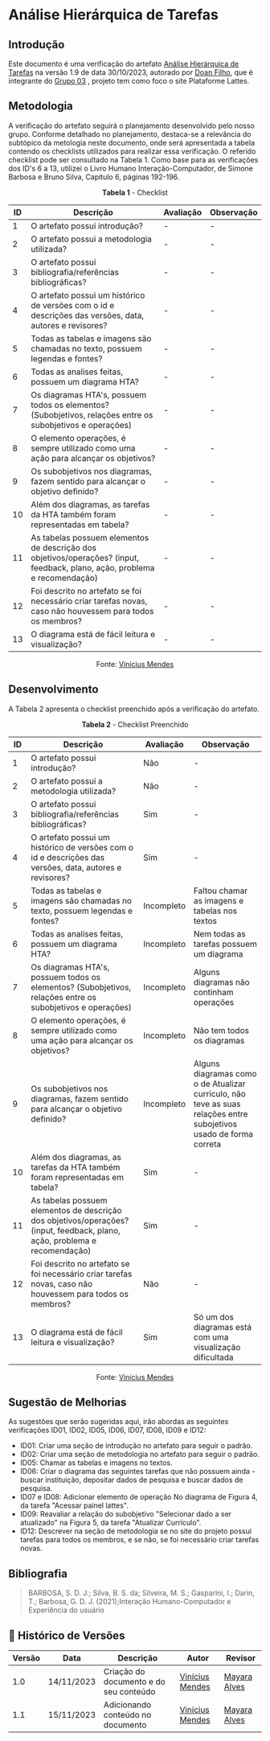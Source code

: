 # Análise Hierárquica de Tarefas

## Introdução
Este documento é uma verificação do artefato [Análise Hierárquica de Tarefas](https://interacao-humano-computador.github.io/2023.2-PlataformaLattes/analise-de-requisitos/hta/) na versão 1.9 de  data 30/10/2023, autorado por [Doan Filho](https://github.com/FilhoDoan), que é integrante do  [Grupo 03](https://interacao-humano-computador.github.io/2023.2-PlataformaLattes/) , projeto tem como foco o site Plataforme Lattes.

## Metodologia
A verificação do artefato seguirá o planejamento desenvolvido pelo nosso grupo. Conforme detalhado no planejamento, destaca-se a relevância do subtópico da metologia neste documento, onde será apresentada a tabela contendo os checklists utilizados para realizar essa verificação. O referido checklist pode ser consultado na Tabela 1. Como base para as verificações dos ID's 6 a 13, utilizei o Livro Humano Interação-Computador, de Simone Barbosa e Bruno Silva, Capítulo 6, páginas 192-196.

<center>
  
**Tabela 1** - Checklist

| **ID** | **Descrição** | **Avaliação** | **Observação** |
|---|------------|------------|-------------|
| 1 | O artefato possui introdução? | - | - |
| 2 | O artefato possui a metodologia utilizada? | - | -|
| 3 | O artefato possui bibliografia/referências bibliográficas? | - | - |
| 4 | O artefato possui um histórico de versões com o id e descrições das versões, data, autores e revisores? | - | - |
| 5 | Todas as tabelas e imagens são chamadas no texto, possuem legendas e fontes?|-|-|
| 6 | Todas as analises feitas, possuem um diagrama HTA? | - | - |
| 7 | Os diagramas HTA's, possuem todos os elementos? (Subobjetivos, relações entre os subobjetivos e operações) | - | - |
| 8 | O elemento operações, é sempre utilizado como uma ação para alcançar os objetivos? | - | - |
| 9 | Os subobjetivos nos diagramas, fazem sentido para alcançar o objetivo definido? | - | - |
| 10 | Além dos diagramas, as tarefas da HTA também foram representadas em tabela? | - | - |
| 11 | As tabelas possuem elementos de descrição dos objetivos/operações? (input, feedback, plano, ação, problema e recomendação) | - | - |
| 12 | Foi descrito no artefato se foi necessário criar tarefas novas, caso não houvessem para todos os membros? | - | - |
| 13 | O diagrama está de fácil leitura e visualização? | -  | - |


Fonte: [Vinícius Mendes](https://github.com/yabamiah)

</center>

## Desenvolvimento
A Tabela 2 apresenta o checklist preenchido após a verificação do artefato.

<center>

**Tabela 2** - Checklist Preenchido

| **ID** | **Descrição** | **Avaliação** | **Observação** |
|---|------------|------------|-------------|
| 1 | O artefato possui introdução? | Não | - |
| 2 | O artefato possui a metodologia utilizada? | Não | -|
| 3 | O artefato possui bibliografia/referências bibliográficas? | Sim | - |
| 4 | O artefato possui um histórico de versões com o id e descrições das versões, data, autores e revisores? | Sim | - |
| 5 | Todas as tabelas e imagens são chamadas no texto, possuem legendas e fontes?|Incompleto|Faltou chamar as imagens e tabelas nos textos|
| 6 | Todas as analises feitas, possuem um diagrama HTA? | Incompleto | Nem todas as tarefas possuem um diagrama |
| 7 | Os diagramas HTA's, possuem todos os elementos? (Subobjetivos, relações entre os subobjetivos e operações) | Incompleto | Alguns diagramas não continham operações |
| 8 | O elemento operações, é sempre utilizado como uma ação para alcançar os objetivos? | Incompleto | Não tem todos os diagramas |
| 9 | Os subobjetivos nos diagramas, fazem sentido para alcançar o objetivo definido? | Incompleto | Alguns diagramas como o de Atualizar currículo, não teve as suas relações entre subojetivos usado de forma correta |
| 10 | Além dos diagramas, as tarefas da HTA também foram representadas em tabela? | Sim | - |
| 11 | As tabelas possuem elementos de descrição dos objetivos/operações? (input, feedback, plano, ação, problema e recomendação) | Sim | - |
| 12 | Foi descrito no artefato se foi necessário criar tarefas novas, caso não houvessem para todos os membros? | Não | - |
| 13 | O diagrama está de fácil leitura e visualização? | Sim  | Só um dos diagramas está com uma visualização dificultada  |

Fonte: [Vinícius Mendes](https://github.com/yabamiah)
 
</center>

## Sugestão de Melhorias
As sugestões que serão sugeridas aqui, irão abordas as seguintes verificações ID01, ID02, ID05, ID06, ID07, ID08, ID09 e ID12:

- ID01: Criar uma seção de introdução no artefato para seguir o padrão.
- ID02: Criar uma seção de metodologia no artefato para seguir o padrão.
- ID05: Chamar as tabelas e imagens no textos.
- ID06: Criar o diagrama das seguintes tarefas que não possuem ainda - buscar instituição, depositar dados de pesquisa e buscar dados de pesquisa.
- ID07 e ID08: Adicionar elemento de operação No diagrama de Figura 4, da tarefa "Acessar painel lattes".
- ID09: Reavaliar a relação do subobjetivo "Selecionar dado a ser atualizado" na Figura 5, da tarefa "Atualizar Currículo".
- ID12: Descrever na seção de metodologia se no site do projeto possui tarefas para todos os membros, e se não, se foi necessário criar tarefas novas.

## Bibliografia

> BARBOSA, S. D. J.; Silva, B. S. da; Silveira, M. S.; Gasparini, I.; Darin, T.; Barbosa, G. D. J. (2021);Interação Humano-Computador e Experiência do usuário

## 📑 Histórico de Versões

| Versão | Data | Descrição | Autor | Revisor |
|--------|------|------------|------|---------|
| 1.0 | 14/11/2023 | Criação do documento e do seu conteúdo |  [Vinícius Mendes](https://github.com/yabamiah)| [Mayara Alves](https://github.com/Mayara-tech)| 
| 1.1 | 15/11/2023 | Adicionando conteúdo no documento |  [Vinícius Mendes](https://github.com/yabamiah)|  [Mayara Alves](https://github.com/Mayara-tech)| 

